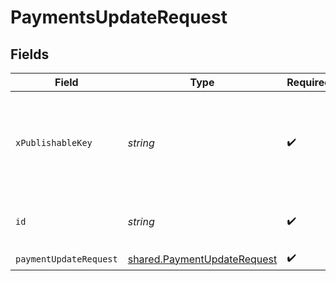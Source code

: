 # PaymentsUpdateRequest


## Fields

| Field                                                                      | Type                                                                       | Required                                                                   | Description                                                                | Example                                                                    |
| -------------------------------------------------------------------------- | -------------------------------------------------------------------------- | -------------------------------------------------------------------------- | -------------------------------------------------------------------------- | -------------------------------------------------------------------------- |
| `xPublishableKey`                                                          | *string*                                                                   | :heavy_check_mark:                                                         | The publicly viewable identifier used to identify a merchant division.     |                                                                            |
| `id`                                                                       | *string*                                                                   | :heavy_check_mark:                                                         | The ID of the payment to update                                            | iKv7t5bgt1gg                                                               |
| `paymentUpdateRequest`                                                     | [shared.PaymentUpdateRequest](../../models/shared/paymentupdaterequest.md) | :heavy_check_mark:                                                         | N/A                                                                        |                                                                            |